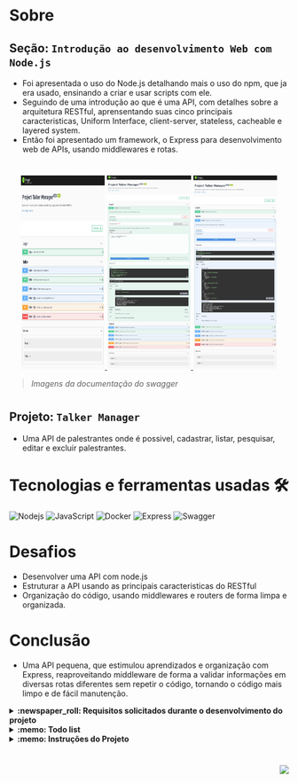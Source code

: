 # Sobre

## Seção: `Introdução ao desenvolvimento Web com Node.js`

- Foi apresentada o uso do Node.js detalhando mais o uso do npm, que ja era usado, ensinando a criar e usar scripts com ele.
- Seguindo de uma introdução ao que é uma API, com detalhes sobre a arquitetura RESTful, aprensentando suas cinco principais caracteristicas, Uniform Interface, client-server, stateless, cacheable e layered system.
- Então foi apresentado um framework, o Express para desenvolvimento web de APIs, usando middlewares e rotas.

#
<div align="center">
  <a href="https://raw.githubusercontent.com/davidrogger/trybe-project-talker-manager/readme-update/readme-imgs/project_top.webp">
    <img height="350px" width="30%" src="./readme-imgs/project_top.webp">
  </a>
  <a href="https://raw.githubusercontent.com/davidrogger/trybe-project-talker-manager/readme-update/readme-imgs/project_mid.webp">
    <img height="350px" width="30%" src="./readme-imgs/project_mid.webp">
  </a>
  <a href="https://raw.githubusercontent.com/davidrogger/trybe-project-talker-manager/readme-update/readme-imgs/project_bot.webp">
    <img height="350px" width="30%" src="./readme-imgs/project_bot.webp">
  </a>
</div>

>*Imagens da documentação do swagger*
#
## Projeto: `Talker Manager`

- Uma API de palestrantes onde é possivel, cadastrar, listar, pesquisar, editar e excluir palestrantes.

# Tecnologias e ferramentas usadas 🛠

![Nodejs](https://img.shields.io/badge/-Nodejs-339933?style=flat-square&logo=Node.js&logoColor=ffffff)
![JavaScript](https://img.shields.io/badge/-JavaScript-%23F7DF1C?style=flat-square&logo=javascript&logoColor=000000&labelColor=%23F7DF1C&color=%23FFCE5A)
![Docker](https://img.shields.io/badge/-Docker-fff?style=flat-square&logo=docker)
![Express](https://img.shields.io/badge/-Express-339999?style=flat-square&logo=express&logoColor=ffffff)
![Swagger](https://img.shields.io/badge/-Swagger-85EA2D?style=flat-square&logo=swagger&logoColor=000)


# Desafios

- Desenvolver uma API com node.js
- Estruturar a API usando as principais caracteristicas do RESTful
- Organização do código, usando middlewares e routers de forma limpa e organizada.

# Conclusão

- Uma API pequena, que estimulou aprendizados e organização com Express, reaproveitando middleware de forma a validar informações em diversas rotas diferentes sem repetir o código, tornando o código mais limpo e de fácil manutenção.

</details>

<details>
  <summary>
    <strong>
      :newspaper_roll: Requisitos solicitados durante o desenvolvimento do projeto
    </strong>
  </summary>

 
  ### Requisitos
  *Nome* | *Avaliação*
  --- | :---:
  1 - Crie o endpoint GET /talker | :heavy_check_mark:
  2 - Crie o endpoint GET /talker/:id | :heavy_check_mark:
  3 - Crie o endpoint POST /login | :heavy_check_mark:
  4 - Adicione as validações para o endpoint /login | :heavy_check_mark:
  5 - Crie o endpoint POST /talker | :heavy_check_mark:
  6 - Crie o endpoint PUT /talker/:id | :heavy_check_mark:
  7 - Crie o endpoint DELETE /talker/:id | :heavy_check_mark:
  8 - Crie o endpoint GET /talker/search?q=searchTerm | :heavy_check_mark:

</details>

<details>
  <summary>
    <strong>
      :memo: Todo list
    </strong>
  </summary>

  - [x] - ~~Criar aplicação com base nos requisitos da trybe.~~ ![data](https://badgen.net/badge/delivery/20-06-2022/green)

</details>

<details>
  <summary>
    <strong>
      :memo: Instruções do  Projeto
    </strong>
  </summary>

>### Importante seguir a ordem apresentada a baixo, para o funcionamento.

<details>
<summary>
  <strong>
    ⚠️ Configurações mínimas para execução do projeto
  </strong>
</summary>

  >- Sistema Operacional Distribuição Unix
  >- Node versão >= 16
  >- Docker
  >- Docker-compose versão >=1.29.2
  >- API Client ([Thunder Client](https://www.thunderclient.com/), [Insomnia](https://insomnia.rest/), [POSTMAN](https://www.postman.com/), ou algum outro de sua preferência)

  </details>

  <details>
  <summary>
    <strong>
      ⚠️ Inicie o docker-compose
    </strong>
  </summary>

  >Após clonar o respositório para iniciar o docker compose, você deve dentro da pasta raiz do projeto usar o comando: `docker-compose up -d`
  >Verifique se os container está funcionando usando o comando `docker ps` no terminal. Deve aparecer um container com o nome de *talker_manager*.
  </details>

  <details>
    <summary>
      <strong>
        🗂 Acessando as Rotas
      </strong>
    </summary>

  >Existem duas formas de acessar e testar as rotas:
  >1. Usando algum API Cliente, conforme citado nas configurações mínimas.
  >2. Acessando a documentação gerada pelo swagger `localhost:3000/api-docs`.

  <details>  
  <summary>
    <strong>/login</strong>
  </summary>

  ## POST - `localhost:3000/login`

  > - Rota responsável por gerar um token, para acesso de algumas rotas da API.
  > - Para gerar o token é necessário realizar uma requisição POST para URL: `localhost:3000/login` contendo um corpo json, com um e-mail e senha válidos.
  > - **`E-mail`** é considerado válido quando ele segue um padrão de uma string sem limites de caracteres seguindo de `@` com outra string sem limites, com um ponto `.`, e após o ponto uma string com limite de 4 caracteres. `string@string.4str`.
  > - **`Senha`** é considerada válida quando possuir mais ou igual a 6 caracteres.
  >
  > ### Exemplo:
  >```
  >{
  >  "email": "emailvalido@email.com",
  >  "password": "123456"
  >}
  >```
  > #

  </details>

  <details>
  <summary>
    <strong>/talker</strong>
  </summary>

  ## GET - `localhost:3000/talker`

  >- Rota responsável por apresentar todos palestrantes cadastrados.

  ## POST - `localhost:3000/talker`

  > - Rota responsável por cadastrar palestrantes.
  > - É necessário adicionar ao headers o token para executar esta requisição.
  > - Para cadastrar um palestrante, é necessário realizar uma requisição com um corpo json contendo os seguindos dados.
  > - **`name`**: Nome deve conter no mínimo 3 caracteres.
  > - **`age`**: Idade deve ser um número maior que 18, pois os palestrantes devem ser maiores de 18 anos.
  > - **`talk`**: Deve ser um objecto contento seguintes chaves:
  >     - **`watchedAt`**: Deve conter a data da apresentação seguindo uma formatação `dd/mm/aaaa`
  >     - **`rate`**: Deve ser uma nota entre 1 e 5.
    > ### Exemplo:
  >```
  >{
  >  "name": "Jonas Doe",
  >  "age": "30",
  >  "talk": {
  >   "watchedAt": "10/02/2023",
  >   "rate": "4"
  >  }
  >}
  >```
  > #

  ## GET - `localhost:3000/talker/search`

  > - Rota responsável por buscar palestrante por nome.
  > - É necessário adicionar ao headers o token para executar esta requisição.
  > - Para buscar um palestrante, é necessário realizar uma requisição usando o parametro q seguindo do nome que deseja localizar.
  > ### Exemplo:
  >```
  >localhost:3000/talker/search?q=Henrique
  >```
  > Será retornado todos palestrantes que contenha o nome Henrique em sua chave que representa o nome.
  > Caso nenhum parametro seja passado a API retorna todos palestrantes cadastrados.

  ## GET - `localhost:3000/talker/:id`

  > - Rota responsável por buscar palestrante pelo ID.
  > - Para buscar um ID, é necessário realizar uma requisição usando o parametro apontando o ID que deseja localizar.
  > ### Exemplo:
  >```
  >localhost:3000/talker/1
  >```
  > Será retornado os dados do palestrante registrado com o ID apontado.
  > Caso o ID não exista, é retornado um status 404.

  ## PUT - `localhost:3000/talker/:id`

  > - Rota responsável por atualizar dados do palestrante pelo ID.
  > - É necessário adicionar ao headers o token para executar esta requisição.
  > - Para atualizar, é necessário realizar uma requisição usando o parametro apontando o ID que deseja localizar com um corpo json com todos dados do palestrante.
  > - Exemplo de requisição:
  > - localhost:3000/talker/`1`
  > - Exemplo de corpo:
  > - **`name`**: Nome deve conter no mínimo 3 caracteres.
  > - **`age`**: Idade deve ser um número maior que 18, pois os palestrantes devem ser maiores de 18 anos.
  > - **`talk`**: Deve ser um objecto contento seguintes chaves:
  >     - **`watchedAt`**: Deve conter a data da apresentação seguindo uma formatação `dd/mm/aaaa`
  >     - **`rate`**: Deve ser uma nota entre 1 e 5.

  ## DELETE - `localhost:3000/talker/:id`

  > - Rota responsável por deletar cadastro do palestrante pelo ID.
  > - É necessário adicionar ao headers o token para executar esta requisição.
  > - Para deletar, é necessário realizar uma requisição usando o parametro apontando o ID que deseja deletar.
  > - Exemplo de requisição:
  > - localhost:3000/talker/`1`
  > Será retornado estatus 204, quando realizado com sucesso.
  > Caso o ID não exista, é retornado um status 404.

  </details>

  </details>
</details>

#

<div align="right">
  <img src="https://badgen.net/badge/last%20update/13-02-2023/blue">
</div>
